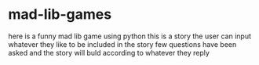 # mad-lib-games
here is a funny mad lib game using python 
this is a story
the user can input whatever they like to be included in the story
few questions have been asked and the story will buld according to whatever they reply
